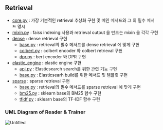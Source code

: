 ## Retrieval

- [core.py](https://github.com/boostcampaitech2/mrc-level2-nlp-14/tree/main/solution/retrieval/core.py) : 가장 기본적인 retrieval 추상화 구현 및 메인 메서드와 그 외 필수 메서드 명시
- [mixin.py](https://github.com/boostcampaitech2/mrc-level2-nlp-14/tree/main/solution/retrieval/mixin.py) : faiss indexing 사용과 retrieval output 을 만드는 mixin 을 각각 구현
- [dense](https://github.com/boostcampaitech2/mrc-level2-nlp-14/tree/main/solution/retrieval/dense) : dense retrieval 구현
    - [base.py](https://github.com/boostcampaitech2/mrc-level2-nlp-14/tree/main/solution/retrieval/dense/base.py) : retrieval의 필수 메서드를 dense retrieval 에 맞게 구현
    - [colbert.py](https://github.com/boostcampaitech2/mrc-level2-nlp-14/tree/main/solution/retrieval/dense/colbert.py) : colbert encoder 와 colbert retrieval 구현
    - [dpr.py](https://github.com/boostcampaitech2/mrc-level2-nlp-14/tree/main/solution/retrieval/dense/dpr.py) : bert encoder 와 DPR 구현
- [elastic_engine](https://github.com/boostcampaitech2/mrc-level2-nlp-14/tree/main/solution/retrieval/elastic_engine) : elastic engine 구현
    - [api.py](https://github.com/boostcampaitech2/mrc-level2-nlp-14/tree/main/solution/retrieval/elastic_engine/api.py) : Elasticsearch search를 위한 관련 기능 구현
    - [base.py](https://github.com/boostcampaitech2/mrc-level2-nlp-14/tree/main/solution/retrieval/elastic_engine/base.py) : Elasticsearh build를 위한 메서드 및 템플릿 구현
- [sparse](https://github.com/boostcampaitech2/mrc-level2-nlp-14/tree/main/solution/retrieval/sparse) : sparse retrieval 구현
    - [base.py](https://github.com/boostcampaitech2/mrc-level2-nlp-14/tree/main/solution/retrieval/sparse/base.py) : retrieval의 필수 메서드를 sparse retrieval 에 맞게 구현
    - [bm25.py](https://github.com/boostcampaitech2/mrc-level2-nlp-14/tree/main/solution/retrieval/sparse/bm25.py) : sklearn base의 BM25 함수 구현
    - [tfidf.py](https://github.com/boostcampaitech2/mrc-level2-nlp-14/tree/main/solution/retrieval/sparse/tfidf.py) : sklearn base의 TF-IDF 함수 구현

### UML Diagram of Reader & Trainer
![Untitled](https://user-images.githubusercontent.com/88299729/140636333-efaea0c2-2030-4701-b06f-94c0954a91fe.png)
